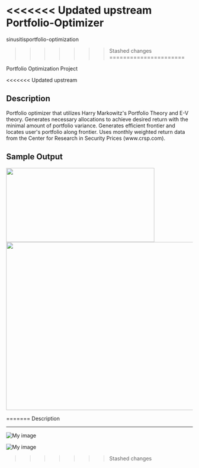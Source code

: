 <<<<<<< Updated upstream
Portfolio-Optimizer
=======
sinusitisportfolio-optimization
>>>>>>> Stashed changes
======================

Portfolio Optimization Project 

<<<<<<< Updated upstream
<h2>Description</h2>
Portfolio optimizer that utilizes Harry Markowitz's Portfolio Theory and E-V theory. Generates necessary allocations to achieve desired return with the minimal amount of portfolio variance. Generates efficient frontier and locates user's portfolio along frontier. Uses monthly weighted return data from the Center for Research in Security Prices (www.crsp.com).

<h2>Sample Output</h2>

<img src="http://i.imgur.com/dslbrO5.png" width=400px height=200px>
<img src="http://i.imgur.com/pmO8tmW.png" width=581px height=454px>


=======
Description
<hr> 

![My image](http://imgur.com/0C3eB0x)

![My image](http://imgur.com/pmO8tmW)
>>>>>>> Stashed changes
